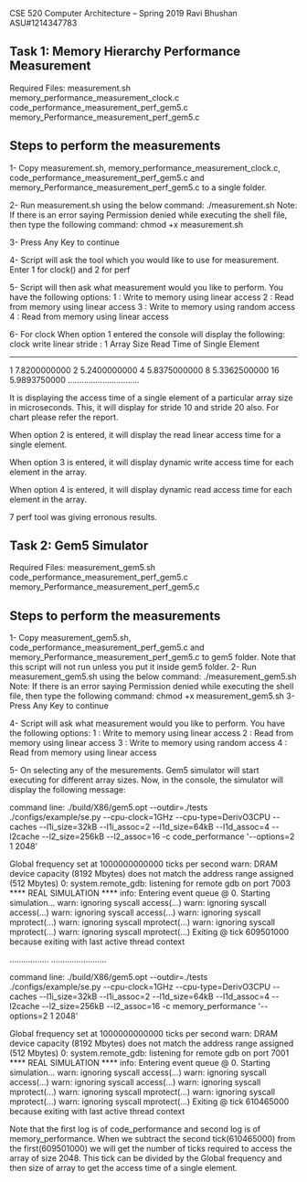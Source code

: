 CSE 520 Computer Architecture – Spring 2019
Ravi Bhushan ASU#1214347783

Task 1: Memory Hierarchy Performance Measurement
------------------------------------------------
Required Files:
measurement.sh
memory_performance_measurement_clock.c
code_performance_measurement_perf_gem5.c
memory_Performance_measurement_perf_gem5.c

Steps to perform the measurements
---------------------------------
1- Copy measurement.sh, memory_performance_measurement_clock.c, code_performance_measurement_perf_gem5.c and memory_Performance_measurement_perf_gem5.c to a single folder.

2- Run measurement.sh using the below command:
./measurement.sh
Note: If there is an error saying Permission denied while executing the shell file, then type the following command:
chmod +x measurement.sh

3- Press Any Key to continue

4- Script will ask the tool which you would like to use for measurement.
Enter 1 for clock() and 2 for perf

5- Script will then ask what measurement would you like to perform.
You have the following options:
1 : Write to memory using linear access
2 : Read from memory using linear access
3 : Write to memory using random access
4 : Read from memory using linear access

6- For clock 
When option 1 entered the console will display the following:
clock write linear
stride : 1
Array Size  Read Time of Single Element
----------  ---------------------------
1		7.8200000000 
2		5.2400000000 
4		5.8375000000 
8		5.3362500000 
16		5.9893750000 
...............................

It is displaying the access time of a single element of a particular array size in microseconds.
This, it will display for stride 10 and stride 20 also. For chart please refer the report.

When option 2 is entered, it will display the read linear access time for a single element.

When option 3 is entered, it will display dynamic write access time for each element in the array.

When option 4 is entered, it will display dynamic read access time for each element in the array.

7 perf tool was giving erronous results.

Task 2: Gem5 Simulator
----------------------
Required Files:
measurement_gem5.sh
code_performance_measurement_perf_gem5.c
memory_Performance_measurement_perf_gem5.c

Steps to perform the measurements
---------------------------------
1- Copy measurement_gem5.sh, code_performance_measurement_perf_gem5.c and memory_Performance_measurement_perf_gem5.c to gem5 folder.
Note that this script will not run unless you put it inside gem5 folder.
2- Run measurement_gem5.sh using the below command:
./measurement_gem5.sh
Note: If there is an error saying Permission denied while executing the shell file, then type the following command:
chmod +x measurement_gem5.sh
3- Press Any Key to continue

4- Script will ask what measurement would you like to perform.
You have the following options:
1 : Write to memory using linear access
2 : Read from memory using linear access
3 : Write to memory using random access
4 : Read from memory using linear access

5- On selecting any of the mesurements. Gem5 simulator will start executing for different array sizes.
Now, in the console, the simulator will display the following message:

command line: ./build/X86/gem5.opt --outdir=./tests ./configs/example/se.py --cpu-clock=1GHz --cpu-type=DerivO3CPU --caches --l1i_size=32kB --l1i_assoc=2 --l1d_size=64kB --l1d_assoc=4 --l2cache --l2_size=256kB --l2_assoc=16 -c code_performance '--options=2 1 2048'

Global frequency set at 1000000000000 ticks per second
warn: DRAM device capacity (8192 Mbytes) does not match the address range assigned (512 Mbytes)
0: system.remote_gdb: listening for remote gdb on port 7003
**** REAL SIMULATION ****
info: Entering event queue @ 0.  Starting simulation...
warn: ignoring syscall access(...)
warn: ignoring syscall access(...)
warn: ignoring syscall access(...)
warn: ignoring syscall mprotect(...)
warn: ignoring syscall mprotect(...)
warn: ignoring syscall mprotect(...)
warn: ignoring syscall mprotect(...)
Exiting @ tick 609501000 because exiting with last active thread context

.................
........................

command line: ./build/X86/gem5.opt --outdir=./tests ./configs/example/se.py --cpu-clock=1GHz --cpu-type=DerivO3CPU --caches --l1i_size=32kB --l1i_assoc=2 --l1d_size=64kB --l1d_assoc=4 --l2cache --l2_size=256kB --l2_assoc=16 -c memory_performance '--options=2 1 2048'

Global frequency set at 1000000000000 ticks per second
warn: DRAM device capacity (8192 Mbytes) does not match the address range assigned (512 Mbytes)
0: system.remote_gdb: listening for remote gdb on port 7001
**** REAL SIMULATION ****
info: Entering event queue @ 0.  Starting simulation...
warn: ignoring syscall access(...)
warn: ignoring syscall access(...)
warn: ignoring syscall access(...)
warn: ignoring syscall mprotect(...)
warn: ignoring syscall mprotect(...)
warn: ignoring syscall mprotect(...)
warn: ignoring syscall mprotect(...)
Exiting @ tick 610465000 because exiting with last active thread context

Note that the first log is of code_performance and second log is of memory_performance. When we subtract the second tick(610465000) from the first(609501000) we will get the number of ticks required to access the array of size 2048. This tick can be divided by the Global frequency and then size of array to get the access time of a single element.


